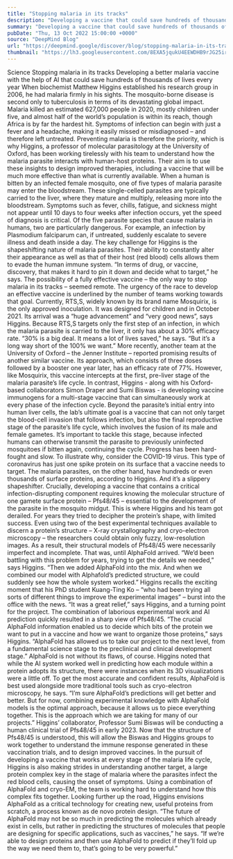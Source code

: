 ```yaml
---
title: "Stopping malaria in its tracks"
description: "Developing a vaccine that could save hundreds of thousands of lives"
summary: "Developing a vaccine that could save hundreds of thousands of lives"
pubDate: "Thu, 13 Oct 2022 15:00:00 +0000"
source: "DeepMind Blog"
url: "https://deepmind.google/discover/blog/stopping-malaria-in-its-tracks/"
thumbnail: "https://lh3.googleusercontent.com/8EXA5jqukU4EEWDHB9rJG25ir12WetmJlMuErPLe7hJUaGdIjXIA51D-PcxCMjNf9IVu3QxaZRbs4isgJsBsVpaHZjbgK4XM3MCc-8XOgcQ9-sqYWQ=w528-h297-n-nu-rw"
---
```


Science
Stopping malaria in its tracks
Developing a better malaria vaccine with the help of AI that could save hundreds of thousands of lives every year
When biochemist Matthew Higgins established his research group in 2006, he had malaria firmly in his sights. The mosquito-borne disease is second only to tuberculosis in terms of its devastating global impact. Malaria killed an estimated 627,000 people in 2020, mostly children under five, and almost half of the world’s population is within its reach, though Africa is by far the hardest hit. Symptoms of infection can begin with just a fever and a headache, making it easily missed or misdiagnosed – and therefore left untreated.
Preventing malaria is therefore the priority, which is why Higgins, a professor of molecular parasitology at the University of Oxford, has been working tirelessly with his team to understand how the malaria parasite interacts with human-host proteins. Their aim is to use these insights to design improved therapies, including a vaccine that will be much more effective than what is currently available.
When a human is bitten by an infected female mosquito, one of five types of malaria parasite may enter the bloodstream. These single-celled parasites are typically carried to the liver, where they mature and multiply, releasing more into the bloodstream. Symptoms such as fever, chills, fatigue, and sickness might not appear until 10 days to four weeks after infection occurs, yet the speed of diagnosis is critical. Of the five parasite species that cause malaria in humans, two are particularly dangerous. For example, an infection by Plasmodium falciparum can, if untreated, suddenly escalate to severe illness and death inside a day.
The key challenge for Higgins is the shapeshifting nature of malaria parasites. Their ability to constantly alter their appearance as well as that of their host (red blood) cells allows them to evade the human immune system. “In terms of drug, or vaccine, discovery, that makes it hard to pin it down and decide what to target,” he says. The possibility of a fully effective vaccine – the only way to stop malaria in its tracks – seemed remote.
The urgency of the race to develop an effective vaccine is underlined by the number of teams working towards that goal. Currently, RTS,S, widely known by its brand name Mosquirix, is the only approved inoculation. It was designed for children and in October 2021. Its arrival was a “huge advancement” and “very good news”, says Higgins. Because RTS,S targets only the first step of an infection, in which the malaria parasite is carried to the liver, it only has about a 30% efficacy rate. “30% is a big deal. It means a lot of lives saved,” he says. “But it’s a long way short of the 100% we want.”
More recently, another team at the University of Oxford – the Jenner Institute – reported promising results of another similar vaccine. Its approach, which consists of three doses followed by a booster one year later, has an efficacy rate of 77%. However, like Mosquirix, this vaccine intercepts at the first, pre-liver stage of the malaria parasite’s life cycle.
In contrast, Higgins - along with his Oxford-based collaborators Simon Draper and Sumi Biswas - is developing vaccine immunogens for a multi-stage vaccine that can simultaneously work at every phase of the infection cycle. Beyond the parasite’s initial entry into human liver cells, the lab’s ultimate goal is a vaccine that can not only target the blood-cell invasion that follows infection, but also the final reproductive stage of the parasite’s life cycle, which involves the fusion of its male and female gametes. It’s important to tackle this stage, because infected humans can otherwise transmit the parasite to previously uninfected mosquitoes if bitten again, continuing the cycle.
Progress has been hard-fought and slow. To illustrate why, consider the COVID-19 virus. This type of coronavirus has just one spike protein on its surface that a vaccine needs to target. The malaria parasites, on the other hand, have hundreds or even thousands of surface proteins, according to Higgins. And it’s a slippery shapeshifter.
Crucially, developing a vaccine that contains a critical infection-disrupting component requires knowing the molecular structure of one gamete surface protein – Pfs48/45 – essential to the development of the parasite in the mosquito midgut. This is where Higgins and his team got derailed. For years they tried to decipher the protein’s shape, with limited success. Even using two of the best experimental techniques available to discern a protein’s structure – X-ray crystallography and cryo-electron microscopy – the researchers could obtain only fuzzy, low-resolution images. As a result, their structural models of Pfs48/45 were necessarily imperfect and incomplete.
That was, until AlphaFold arrived.
“We’d been battling with this problem for years, trying to get the details we needed,” says Higgins. “Then we added AlphaFold into the mix. And when we combined our model with Alphafold’s predicted structure, we could suddenly see how the whole system worked.” Higgins recalls the exciting moment that his PhD student Kuang-Ting Ko – “who had been trying all sorts of different things to improve the experimental images” – burst into the office with the news.
“It was a great relief,” says Higgins, and a turning point for the project. The combination of laborious experimental work and AI prediction quickly resulted in a sharp view of Pfs48/45. “The crucial AlphaFold information enabled us to decide which bits of the protein we want to put in a vaccine and how we want to organize those proteins,” says Higgins. “AlphaFold has allowed us to take our project to the next level, from a fundamental science stage to the preclinical and clinical development stage.”
AlphaFold is not without its flaws, of course. Higgins noted that while the AI system worked well in predicting how each module within a protein adopts its structure, there were instances when its 3D visualizations were a little off. To get the most accurate and confident results, AlphaFold is best used alongside more traditional tools such as cryo-electron microscopy, he says. “I’m sure AlphaFold’s predictions will get better and better. But for now, combining experimental knowledge with AlphaFold models is the optimal approach, because it allows us to piece everything together. This is the approach which we are taking for many of our projects.”
Higgins’ collaborator, Professor Sumi Biswas will be conducting a human clinical trial of Pfs48/45 in early 2023. Now that the structure of Pfs48/45 is understood, this will allow the Biswas and Higgins groups to work together to understand the immune response generated in these vaccination trials, and to design improved vaccines. In the pursuit of developing a vaccine that works at every stage of the malaria life cycle, Higgins is also making strides in understanding another target, a large protein complex key in the stage of malaria where the parasites infect the red blood cells, causing the onset of symptoms. Using a combination of AlphaFold and cryo-EM, the team is working hard to understand how this complex fits together.
Looking further up the road, Higgins envisions AlphaFold as a critical technology for creating new, useful proteins from scratch, a process known as de novo protein design. “The future of AlphaFold may not be so much in predicting the molecules which already exist in cells, but rather in predicting the structures of molecules that people are designing for specific applications, such as vaccines,” he says. “If we’re able to design proteins and then use AlphaFold to predict if they’ll fold up the way we need them to, that’s going to be very powerful.”